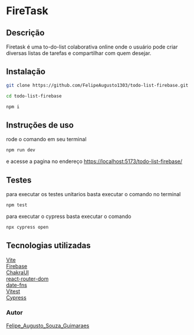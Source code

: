 # FireTask

## Descrição

Firetask é uma to-do-list colaborativa online onde o usuário pode criar diversas listas de tarefas e compartilhar com quem desejar.

## Instalação

```bash
git clone https://github.com/FelipeAugusto1303/todo-list-firebase.git
```

```bash
cd todo-list-firebase
```

```bash
npm i
```

## Instruções de uso

rode o comando em seu terminal

```bash
npm run dev
```

e acesse a pagina no endereço [https://localhost:5173/todo-list-firebase/](https://localhost:5173/todo-list-firebase/)

## Testes

para executar os testes unitarios basta executar o comando no terminal

```bash
npm test
```

para executar o cypress basta executar o comando

```bash
npx cypress open
```

## Tecnologias utilizadas

[Vite](https://vitejs.dev) <br>
[Firebase](https://firebase.google.com/?hl=pt-br) <br>
[ChakraUI](https://chakra-ui.com)<br>
[react-router-dom](https://reactrouter.com/en/main)<br>
[date-fns](https://date-fns.org)<br>
[Vitest](https://vitest.dev)<br>
[Cypress](https://docs.cypress.io/guides/getting-started/installing-cypress)<br>

### Autor

[Felipe_Augusto_Souza_Guimaraes](https://www.linkedin.com/in/fasguimaraes/)

```

```
